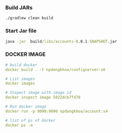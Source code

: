 
### Build JARs

```
./gradlew clean build 
```

###  Start Jar file


```cmd
java -jar  build/libs/accounts-0.0.1-SNAPSHOT.jar
```


### DOCKER IMAGE

```yaml
# build docker
docker build . -t npdangkhoa/configserver:s6

# List images
docker images

# Inspect image with image id
docker inspect image 5822dcb7fd78

# Run docker image
docker run -p 9090:9090 npdangkhoa/account:s4

# list of ps of docker
docker ps -a

```

